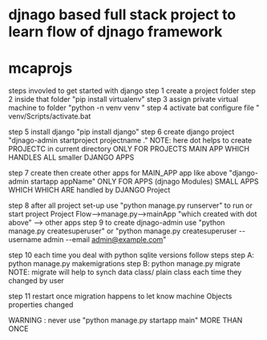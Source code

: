 # djnago based full stack project to learn flow of djnago framework

# mcaprojs

steps invovled to get started with django
step 1 create a project folder
step 2 inside that folder "pip install virtualenv"
step 3 assign private virtual machine to folder "python -n venv venv "
step 4 activate bat configure file " venv/Scripts/activate.bat
<!-- if not wokring add some configuration paths -->
<!-- Set-ExecutionPolicy -ExecutionPolicy Bypass -Scope  Process -->
<!-- venv/Scripts/activate  -->
step 5 install django "pip install django" 
step 6 create django project "djnago-admin startproject projectname ." NOTE: here dot helps to create PROJECTC  in current directory ONLY FOR PROJECTS MAIN APP WHICH HANDLES ALL smaller DJANGO APPS

step 7 create then create other apps for MAIN_APP app like above "django-admin startapp appName"    ONLY FOR APPS (djnago Modules) SMALL APPS WHICH WHICH ARE handled by  DJANGO Project

step 8 after all project set-up use "python manage.py runserver" to run or start project 
Project Flow-->manage.py-->mainApp "which created with dot above" --> other apps
step 9 to create djnago-admin use "python manage.py createsuperuser"
       or "python manage.py createsuperuser --username admin --email admin@example.com"

step 10 each time you deal with python sqlite versions follow steps
        step A: python manage.py makemigrations
        step B: python manage.py migrate 
        NOTE: migrate will help to synch data class/ plain class each time they changed by user

step 11 restart once migration happens to let know machine Objects properties changed 

WARNING : never use "python manage.py startapp main"  MORE THAN ONCE
